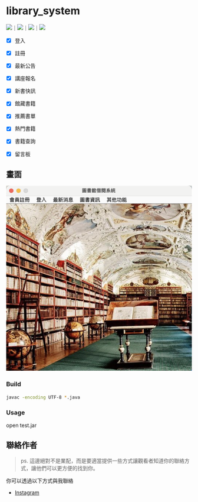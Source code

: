 # library_system
<!-- 底下標籤來源參考寫法可至：https://github.com/Envoy-VC/awesome-badges#github-stats -->

![](https://img.shields.io/github/stars/hsiangfeng/README-Example-Template.svg)｜![](https://img.shields.io/github/forks/hsiangfeng/README-Example-Template.svg)｜![](https://img.shields.io/github/issues-pr/hsiangfeng/README-Example-Template.svg)｜![](https://img.shields.io/github/issues/hsiangfeng/README-Example-Template.svg)


- [x] 登入
- [x] 註冊
- [x] 最新公告
- [x] 講座報名
- [x] 新書快訊
- [x] 館藏書籍
- [x] 推薦書單
- [x] 熱門書籍
- [x] 書籍查詢
- [x] 留言板


## 畫面

![首頁](https://github.com/a3240281370/library_system/blob/main/index_page.png)




### Build

```bash
javac -encoding UTF-8 *.java
```

### Usage

open test.jar

## 聯絡作者

> ps. 這邊絕對不是業配，而是要適當提供一些方式讓觀看者知道你的聯絡方式，讓他們可以更方便的找到你。

你可以透過以下方式與我聯絡

- [Instagram](https://www.instagram.com/hung_mmi/)
